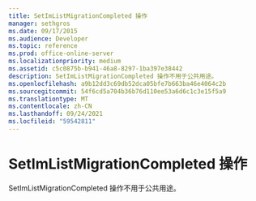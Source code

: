 ```yaml
---
title: SetImListMigrationCompleted 操作
manager: sethgros
ms.date: 09/17/2015
ms.audience: Developer
ms.topic: reference
ms.prod: office-online-server
ms.localizationpriority: medium
ms.assetid: c5c0875b-b941-46a8-8297-1ba397e38442
description: SetImListMigrationCompleted 操作不用于公共用途。
ms.openlocfilehash: a9b12dd3c69db52dca05bfe7b663ba46e4064c2b
ms.sourcegitcommit: 54f6cd5a704b36b76d110ee53a6d6c1c3e15f5a9
ms.translationtype: MT
ms.contentlocale: zh-CN
ms.lasthandoff: 09/24/2021
ms.locfileid: "59542811"
---
```

# <a name="setimlistmigrationcompleted-operation"></a>SetImListMigrationCompleted 操作

SetImListMigrationCompleted 操作不用于公共用途。
  

